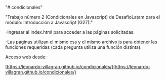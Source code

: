 "# condicionales" 

"Trabajo número 2 (Condicionales en Javascript) de DesafioLatam para el módulo: Introducción a Javascript (G27):"

-Ingresar al index.html para acceder a las páginas solicitadas. 

-Las páginas utilizan el mismo css y el mismo archivo js para obtener las funciones requeridas (cada pregunta utiliza una función distinta). 

Acceso web desde:

[https://leonardo-villagran.github.io/condicionales/](https://leonardo-villagran.github.io/condicionales/)